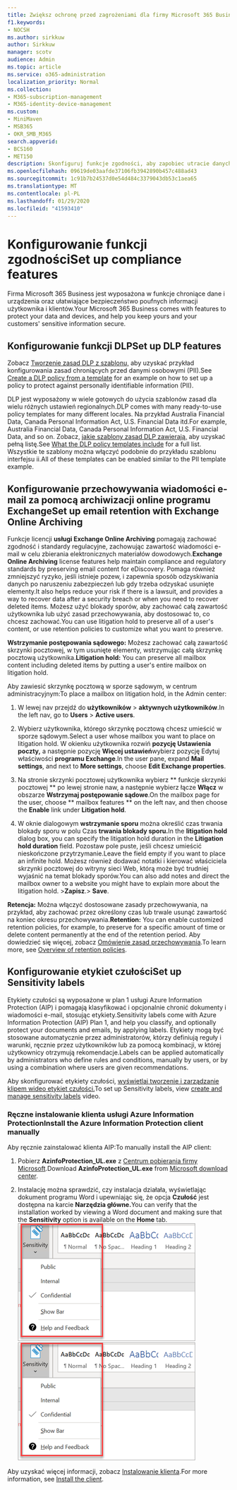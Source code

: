 ```yaml
---
title: Zwiększ ochronę przed zagrożeniami dla firmy Microsoft 365 Business
f1.keywords:
- NOCSH
ms.author: sirkkuw
author: Sirkkuw
manager: scotv
audience: Admin
ms.topic: article
ms.service: o365-administration
localization_priority: Normal
ms.collection:
- M365-subscription-management
- M365-identity-device-management
ms.custom:
- MiniMaven
- MSB365
- OKR_SMB_M365
search.appverid:
- BCS160
- MET150
description: Skonfiguruj funkcje zgodności, aby zapobiec utracie danych i oznaczać poufne dane.
ms.openlocfilehash: 09619de03aafde37106fb3942890b457c488ad43
ms.sourcegitcommit: 1c91b7b24537d0e54d484c3379043db53c1aea65
ms.translationtype: MT
ms.contentlocale: pl-PL
ms.lasthandoff: 01/29/2020
ms.locfileid: "41593410"
---
```

# <a name="set-up-compliance-features"></a><span data-ttu-id="b7397-103">Konfigurowanie funkcji zgodności</span><span class="sxs-lookup"><span data-stu-id="b7397-103">Set up compliance features</span></span>

<span data-ttu-id="b7397-104">Firma Microsoft 365 Business jest wyposażona w funkcje chroniące dane i urządzenia oraz ułatwiające bezpieczeństwo poufnych informacji użytkownika i klientów.</span><span class="sxs-lookup"><span data-stu-id="b7397-104">Your Microsoft 365 Business comes with features to protect your data and devices, and help you keep yours and your customers' sensitive information secure.</span></span>

## <a name="set-up-dlp-features"></a><span data-ttu-id="b7397-105">Konfigurowanie funkcji DLP</span><span class="sxs-lookup"><span data-stu-id="b7397-105">Set up DLP features</span></span>

<span data-ttu-id="b7397-106">Zobacz [Tworzenie zasad DLP z szablonu,](https://support.office.com/article/59414438-99f5-488b-975c-5023f2254369) aby uzyskać przykład konfigurowania zasad chroniących przed danymi osobowymi (PII).</span><span class="sxs-lookup"><span data-stu-id="b7397-106">See [Create a DLP policy from a template](https://support.office.com/article/59414438-99f5-488b-975c-5023f2254369) for an example on how to set up a policy to protect against personally identifiable information (PII).</span></span> 
  
<span data-ttu-id="b7397-107">DLP jest wyposażony w wiele gotowych do użycia szablonów zasad dla wielu różnych ustawień regionalnych.</span><span class="sxs-lookup"><span data-stu-id="b7397-107">DLP comes with many ready-to-use policy templates for many different locales.</span></span> <span data-ttu-id="b7397-108">Na przykład Australia Financial Data, Canada Personal Information Act, U.S. Financial Data itd.</span><span class="sxs-lookup"><span data-stu-id="b7397-108">For example, Australia Financial Data, Canada Personal Information Act, U.S. Financial Data, and so on.</span></span> <span data-ttu-id="b7397-109">Zobacz, [jakie szablony zasad DLP zawierają,](https://support.office.com/article/c2e588d3-8f4f-4937-a286-8c399f28953a) aby uzyskać pełną listę.</span><span class="sxs-lookup"><span data-stu-id="b7397-109">See [What the DLP policy templates include](https://support.office.com/article/c2e588d3-8f4f-4937-a286-8c399f28953a) for a full list.</span></span> <span data-ttu-id="b7397-110">Wszystkie te szablony można włączyć podobnie do przykładu szablonu interfejsu ii.</span><span class="sxs-lookup"><span data-stu-id="b7397-110">All of these templates can be enabled similar to the PII template example.</span></span> 
  
## <a name="set-up-email-retention-with-exchange-online-archiving"></a><span data-ttu-id="b7397-111">Konfigurowanie przechowywania wiadomości e-mail za pomocą archiwizacji online programu Exchange</span><span class="sxs-lookup"><span data-stu-id="b7397-111">Set up email retention with Exchange Online Archiving</span></span>

 <span data-ttu-id="b7397-112">Funkcje licencji **usługi Exchange Online Archiving** pomagają zachować zgodność i standardy regulacyjne, zachowując zawartość wiadomości e-mail w celu zbierania elektronicznych materiałów dowodowych.</span><span class="sxs-lookup"><span data-stu-id="b7397-112">**Exchange Online Archiving** license features help maintain compliance and regulatory standards by preserving email content for eDiscovery.</span></span> <span data-ttu-id="b7397-113">Pomaga również zmniejszyć ryzyko, jeśli istnieje pozew, i zapewnia sposób odzyskiwania danych po naruszeniu zabezpieczeń lub gdy trzeba odzyskać usunięte elementy.</span><span class="sxs-lookup"><span data-stu-id="b7397-113">It also helps reduce your risk if there is a lawsuit, and provides a way to recover data after a security breach or when you need to recover deleted items.</span></span> <span data-ttu-id="b7397-114">Możesz użyć blokady sporów, aby zachować całą zawartość użytkownika lub użyć zasad przechowywania, aby dostosować to, co chcesz zachować.</span><span class="sxs-lookup"><span data-stu-id="b7397-114">You can use litigation hold to preserve all of a user's content, or use retention policies to customize what you want to preserve.</span></span>
  
<span data-ttu-id="b7397-115">**Wstrzymanie postępowania sądowego:** Możesz zachować całą zawartość skrzynki pocztowej, w tym usunięte elementy, wstrzymując całą skrzynkę pocztową użytkownika.</span><span class="sxs-lookup"><span data-stu-id="b7397-115">**Litigation hold:** You can preserve all mailbox content including deleted items by putting a user's entire mailbox on litigation hold.</span></span> 
    
<span data-ttu-id="b7397-116">Aby zawiesić skrzynkę pocztową w sporze sądowym, w centrum administracyjnym:</span><span class="sxs-lookup"><span data-stu-id="b7397-116">To place a mailbox on litigation hold, in the Admin center:</span></span>
    
1. <span data-ttu-id="b7397-117">W lewej nav przejdź do **użytkowników** \> **aktywnych użytkowników**.</span><span class="sxs-lookup"><span data-stu-id="b7397-117">In the left nav, go to **Users** \> **Active users**.</span></span>
    
2. <span data-ttu-id="b7397-118">Wybierz użytkownika, którego skrzynkę pocztową chcesz umieścić w sporze sądowym.</span><span class="sxs-lookup"><span data-stu-id="b7397-118">Select a user whose mailbox you want to place on litigation hold.</span></span> <span data-ttu-id="b7397-119">W okienku użytkownika rozwiń **pozycję Ustawienia poczty,** a następnie pozycję **Więcej ustawień**wybierz pozycję Edytuj właściwości **programu Exchange**.</span><span class="sxs-lookup"><span data-stu-id="b7397-119">In the user pane, expand **Mail settings**, and next to **More settings**, choose **Edit Exchange properties**.</span></span>
    
3. <span data-ttu-id="b7397-120">Na stronie skrzynki pocztowej użytkownika wybierz \*\* funkcje skrzynki pocztowej \*\* po lewej stronie naw, a następnie wybierz łącze **Włącz** w obszarze **Wstrzymaj postępowanie sądowe**.</span><span class="sxs-lookup"><span data-stu-id="b7397-120">On the mailbox page for the user, choose \*\* mailbox features \*\* on the left nav, and then choose the **Enable** link under **Litigation hold**.</span></span>
    
4. <span data-ttu-id="b7397-121">W oknie dialogowym **wstrzymanie sporu** można określić czas trwania blokady sporu w polu Czas **trwania blokady sporu.**</span><span class="sxs-lookup"><span data-stu-id="b7397-121">In the **litigation hold** dialog box, you can specify the litigation hold duration in the **Litigation hold duration** field.</span></span> <span data-ttu-id="b7397-122">Pozostaw pole puste, jeśli chcesz umieścić nieskończone przytrzymanie.</span><span class="sxs-lookup"><span data-stu-id="b7397-122">Leave the field empty if you want to place an infinite hold.</span></span> <span data-ttu-id="b7397-123">Możesz również dodawać notatki i kierować właściciela skrzynki pocztowej do witryny sieci Web, którą może być trudniej wyjaśnić na temat blokady sporów.</span><span class="sxs-lookup"><span data-stu-id="b7397-123">You can also add notes and direct the mailbox owner to a website you might have to explain more about the litigation hold.</span></span> <span data-ttu-id="b7397-124">\>**Zapisz**.</span><span class="sxs-lookup"><span data-stu-id="b7397-124">\> **Save**.</span></span>
    
<span data-ttu-id="b7397-125">**Retencja:** Można włączyć dostosowane zasady przechowywania, na przykład, aby zachować przez określony czas lub trwale usunąć zawartość na koniec okresu przechowywania.</span><span class="sxs-lookup"><span data-stu-id="b7397-125">**Retention:** You can enable customized retention policies, for example, to preserve for a specific amount of time or delete content permanently at the end of the retention period.</span></span> <span data-ttu-id="b7397-126">Aby dowiedzieć się więcej, zobacz [Omówienie zasad przechowywania](https://support.office.com/article/5e377752-700d-4870-9b6d-12bfc12d2423).</span><span class="sxs-lookup"><span data-stu-id="b7397-126">To learn more, see [Overview of retention policies](https://support.office.com/article/5e377752-700d-4870-9b6d-12bfc12d2423).</span></span>

## <a name="set-up-sensitivity-labels"></a><span data-ttu-id="b7397-127">Konfigurowanie etykiet czułości</span><span class="sxs-lookup"><span data-stu-id="b7397-127">Set up Sensitivity labels</span></span>

<span data-ttu-id="b7397-128">Etykiety czułości są wyposażone w plan 1 usługi Azure Information Protection (AIP) i pomagają klasyfikować i opcjonalnie chronić dokumenty i wiadomości e-mail, stosując etykiety.</span><span class="sxs-lookup"><span data-stu-id="b7397-128">Sensitivity labels come with Azure Information Protection (AIP) Plan 1, and help you classify, and optionally protect your documents and emails, by applying labels.</span></span> <span data-ttu-id="b7397-129">Etykiety mogą być stosowane automatycznie przez administratorów, którzy definiują reguły i warunki, ręcznie przez użytkowników lub za pomocą kombinacji, w której użytkownicy otrzymują rekomendacje.</span><span class="sxs-lookup"><span data-stu-id="b7397-129">Labels can be applied automatically by administrators who define rules and conditions, manually by users, or by using a combination where users are given recommendations.</span></span>

<span data-ttu-id="b7397-130">Aby skonfigurować etykiety czułości, [wyświetlaj tworzenie i zarządzanie klipem wideo etykiet czułości.](https://support.office.com/article/2fb96b54-7dd2-4f0c-ac8d-170790d4b8b9)</span><span class="sxs-lookup"><span data-stu-id="b7397-130">To set up Sensitivity labels, view [create and manage sensitivity labels](https://support.office.com/article/2fb96b54-7dd2-4f0c-ac8d-170790d4b8b9) video.</span></span>



### <a name="install-the-azure-information-protection-client-manually"></a><span data-ttu-id="b7397-131">Ręczne instalowanie klienta usługi Azure Information Protection</span><span class="sxs-lookup"><span data-stu-id="b7397-131">Install the Azure Information Protection client manually</span></span>

<span data-ttu-id="b7397-132">Aby ręcznie zainstalować klienta AIP:</span><span class="sxs-lookup"><span data-stu-id="b7397-132">To manually install the AIP client:</span></span>

1. <span data-ttu-id="b7397-133">Pobierz **AzinfoProtection_UL.exe** z [Centrum pobierania firmy Microsoft](https://www.microsoft.com/download/details.aspx?id=53018).</span><span class="sxs-lookup"><span data-stu-id="b7397-133">Download **AzinfoProtection_UL.exe** from [Microsoft download center](https://www.microsoft.com/download/details.aspx?id=53018).</span></span>
 
2. <span data-ttu-id="b7397-134">Instalację można sprawdzić, czy instalacja działała, wyświetlając dokument programu Word i upewniając się, że opcja **Czułość** jest dostępna na karcie **Narzędzia główne.**</span><span class="sxs-lookup"><span data-stu-id="b7397-134">You can verify that the installation worked by viewing a Word document and making sure that the **Sensitivity** option is available on the **Home** tab.</span></span>
<br/><span data-ttu-id="b7397-135">![Rozwijanie listy rozwijanej karty Ochrona w dokumencie programu Word.](media/word-sensitivity.png)</span><span class="sxs-lookup"><span data-stu-id="b7397-135">![Protection tab drop-down in a Word document.](media/word-sensitivity.png)</span></span>

<span data-ttu-id="b7397-136">Aby uzyskać więcej informacji, zobacz [Instalowanie klienta](https://docs.microsoft.com/azure/information-protection/infoprotect-tutorial-step3).</span><span class="sxs-lookup"><span data-stu-id="b7397-136">For more information, see [Install the client](https://docs.microsoft.com/azure/information-protection/infoprotect-tutorial-step3).</span></span>
